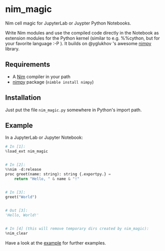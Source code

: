 # nim_magic

Nim cell magic for JupyterLab or Juypter Python Notebooks.

Write Nim modules and use the compiled code directly in the Notebook as extension modules for the Python kernel (similar to e.g. %%cython, but for your favorite language :-P ). It builds on @yglukhov 's awesome [nimpy](https://github.com/yglukhov/nimpy) library. 

## Requirements
* A [Nim](https://nim-lang.org) compiler in your path
* [nimpy](https://github.com/yglukhov/nimpy) package (`nimble install nimpy`)

## Installation
Just put the file `nim_magic.py` somewhere in Python's import path.

## Example
In a JupyterLab or Jupyter Notebook:

```Python
# In [1]:
%load_ext nim_magic


# In [2]:
%%nim -d:release
proc greet(name: string): string {.exportpy.} =
    return "Hello, " & name & "!"


# In [3]:
greet("World")
    

# Out [3]:
'Hello, World!'


# In [4] (this will remove temporary dirs created by nim_magic):
%nim_clear
```

Have a look at the [example](examples.ipynb) for further examples.
